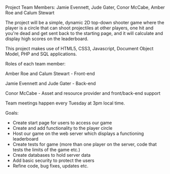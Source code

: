 Project Team Members: Jamie Evennett, Jude Gater, Conor McCabe, Amber Roe and Calum Stewart

The project will be a simple, dynamic 2D top-down shooter game where the player is a circle that can shoot projectiles at other players, one hit and you're dead and get sent back to the starting page, and it will calculate and display high scores on the leaderboard.

This project makes use of HTML5, CSS3, Javascript, Document Object Model, PHP and SQL applications.

Roles of each team member:

Amber Roe and Calum Stewart - Front-end

Jamie Evennett and Jude Gater - Back-end

Conor McCabe - Asset and resource provider and front/back-end support

Team meetings happen every Tuesday at 3pm local time.

Goals:
- Create start page for users to access our game
- Create and add functionality to the player circle
- Host our game on the web server which displays a functioning leaderboard
- Create tests for game (more than one player on the server, code that tests the limits of the game etc.)
- Create databases to hold server data
- Add basic security to protect the users
- Refine code, bug fixes, updates etc.
